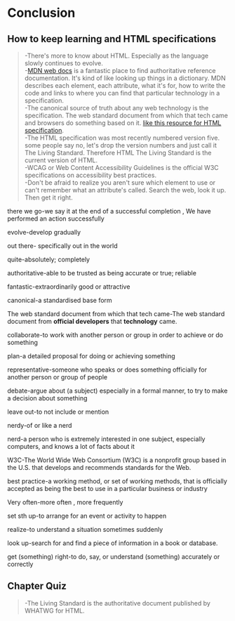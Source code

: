 # Conclusion
## How to keep learning and HTML specifications
>-There's more to know about HTML. Especially as the language slowly continues to evolve.  
-[MDN web docs](https://developer.mozilla.org/en-US/) is a fantastic place to find authoritative reference documentation. It's kind of like looking up things in a dictionary. MDN describes each element, each attribute, what it's for, how to write the code and links to where you can find that particular technology in a specification.  
-The canonical source of truth about any web technology is the specification. The web standard document from which that tech came and browsers do something based on it. [like this resource for HTML specification](https://html.spec.whatwg.org/multipage/).  
-The HTML specification was most recently numbered version five. some people say no, let's drop the version numbers and just call it The Living Standard. Therefore HTML The Living Standard is the current version of HTML.  
-WCAG or Web Content Accessibility Guidelines is the official W3C specifications on accessibility best practices.  
-Don't be afraid to realize you aren't sure which element to use or can't remember what an attribute's called. Search the web, look it up. Then get it right.

there we go-we say it at the end of a successful completion , We have performed an action successfully

evolve-develop gradually

out there- specifically out in the world

quite-absolutely; completely

authoritative-able to be trusted as being accurate or true; reliable

fantastic-extraordinarily good or attractive

canonical-a standardised base form

The web standard document from which that tech came-The web standard document from **official developers** that **technology** came.

collaborate-to work with another person or group in order to achieve or do something

plan-a detailed proposal for doing or achieving something

representative-someone who speaks or does something officially for another person or group of people

debate-argue about (a subject) especially in a formal manner, to try to make a decision about something

leave out-to not include or mention 

nerdy-of or like a nerd

nerd-a person who is extremely interested in one subject, especially computers, and knows a lot of facts about it

W3C-The World Wide Web Consortium (W3C) is a nonprofit group based in the U.S. that develops and recommends standards for the Web.

best practice-a working method, or set of working methods, that is officially accepted as being the best to use in a particular business or industry

Very often-more often , more frequently

set sth up-to arrange for an event or activity to happen

realize-to understand a situation sometimes suddenly

look up-search for and find a piece of information in a book or database.

get (something) right-to do, say, or understand (something) accurately or correctly

## Chapter Quiz
>-The Living Standard is the authoritative document published by WHATWG for HTML.